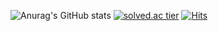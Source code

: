 ![Anurag's GitHub stats](https://github-readme-stats.vercel.app/api?username=JHSic&show_icons=true&theme=dark)
[![solved.ac tier](http://mazassumnida.wtf/api/v2/generate_badge?boj=joohoo621)](https://solved.ac/joohoo621)
[![Hits](https://hits.seeyoufarm.com/api/count/incr/badge.svg?url=https%3A%2F%2Fgithub.com%2FJHSic&count_bg=%237A7A7A&title_bg=%23555555&icon=&icon_color=%23FFFFFF&title=hits&edge_flat=false)](https://hits.seeyoufarm.com)
<!--
**JHSic/JHSic** is a ✨ _special_ ✨ repository because its `README.md` (this file) appears on your GitHub profile.

Here are some ideas to get you started:

- 🔭 I’m currently working on ...
- 🌱 I’m currently learning ...
- 👯 I’m looking to collaborate on ...
- 🤔 I’m looking for help with ...
- 💬 Ask me about ...
- 📫 How to reach me: ...
- 😄 Pronouns: ...
- ⚡ Fun fact: ...
-->
